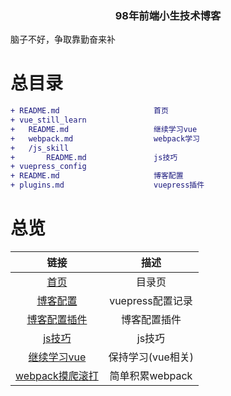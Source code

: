 ### <center>98年前端小生技术博客</center>

脑子不好，争取靠勤奋来补

# 总目录

```diff
+ README.md						首页
+ vue_still_learn
+	README.md 					继续学习vue		
+   webpack.md					webpack学习
+	/js_skill					
+		README.md				js技巧	
+ vuepress_config
+ README.md						博客配置
+ plugins.md					vuepress插件
```

# 总览

|                    链接                     |       描述        |
| :-----------------------------------------: | :---------------: |
|                  [首页](/)                  |      目录页       |
|        [博客配置](/vuepress_config)         | vuepress配置记录  |
|  [博客配置插件](/vuepress_config/plugins)   |   博客配置插件    |
|     [js技巧](/vue_still_learn/js_skill)     |      js技巧       |
|       [继续学习vue](/vue_still_learn)       | 保持学习(vue相关) |
| [webpack摸爬滚打](/vue_still_learn/webpack) |  简单积累webpack  |

